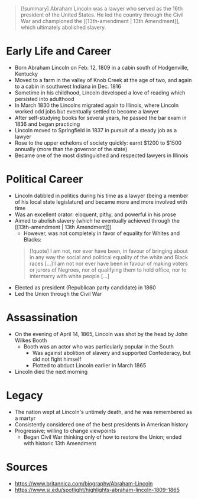 > [!summary]
> Abraham Lincoln was a lawyer who served as the 16th president of the United States. He led the country through the Civil War and championed the [[13th-amendment | 13th Amendment]], which ultimately abolished slavery.

# Early Life and Career

- Born Abraham Lincoln on Feb. 12, 1809 in a cabin south of Hodgenville, Kentucky
- Moved to a farm in the valley of Knob Creek at the age of two, and again to a cabin in southwest Indiana in Dec. 1816
- Sometime in his childhood, Lincoln developed a love of reading which persisted  into adulthood
- In March 1830 the Lincolns migrated again to Illinois, where Lincoln worked odd jobs but eventually settled to become a lawyer
- After self-studying books for several years, he passed the bar exam in 1836 and began practicing
- Lincoln moved to Springfield in 1837 in pursuit of a steady job as a lawyer
- Rose to the upper echelons of society quickly: earnt $1200 to $1500 annually (more than the governor of the state)
- Became one of the most distinguished and respected lawyers in Illinois

# Political Career

- Lincoln dabbled in politics during his time as a lawyer (being a member of his local state legislature) and became more and more involved with time
- Was an excellent orator: eloquent, pithy, and powerful in his prose
- Aimed to abolish slavery (which he eventually achieved through the [[13th-amendment | 13th Amendment]])
	- However, was not completely in favor of equality for Whites and Blacks:
  > [!quote]
  > I am not, nor ever have been, in favour of bringing about in any way the social and political equality of the white and Black races [...] I am not nor ever have been in favour of making voters or jurors of Negroes, nor of qualifying them to hold office, nor to intermarry with white people [...]
- Elected as president (Republican party candidate) in 1860
- Led the Union through the Civil War

# Assassination

- On the evening of April 14, 1865, Lincoln was shot by the head by John Wilkes Booth
	- Booth was an actor who was particularly popular in the South
		- Was against abolition of slavery and supported Confederacy, but did not fight himself
		- Plotted to abduct Lincoln earlier in March 1865
- Lincoln died the next morning

# Legacy

- The nation wept at Lincoln's untimely death, and he was remembered as a martyr
- Consistently considered one of the best presidents in American history
- Progressive; willing to change viewpoints
	- Began Civil War thinking only of how to restore the Union; ended with historic 13th Amendment

# Sources

- https://www.britannica.com/biography/Abraham-Lincoln
- https://www.si.edu/spotlight/highlights-abraham-lincoln-1809-1865
